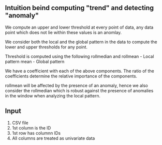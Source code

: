 Intuition beind computing "trend" and detecting "anomaly"
---------------------------------------------------------
We compute an upper and lower threshold at every point of data, any data point which
does not lie within these values is an anomlay.

We consider both the local and the global pattern in the data to compute the lower 
and upper thresholds for any point.

Threshold is computed using the following
	rollmedian and rollmean - Local pattern
	mean - Global pattern
	
We have a coefficient with each of the above components. The ratio of the coefficients 
determine the relative importance of the components.

rollmean will be affected by the presence of an anomaly, hence we also consider 
the rollmedian which is robust against the presence of anomalies in the window
when analyzing the local pattern.


Input
-----
1) CSV file
2) 1st column is the ID
3) 1st row has columnn IDs
4) All columns are treated as univariate data